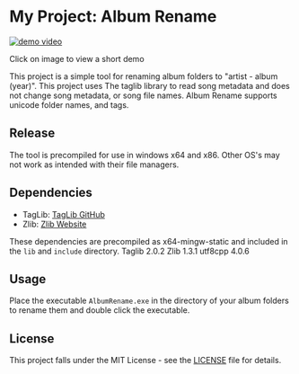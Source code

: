 # My Project: Album Rename

[![demo video](https://i.imgur.com/BoTYPW9.png)](https://i.imgur.com/Q86F470.mp4)

Click on image to view a short demo


This project is a simple tool for renaming album folders to "artist - album (year)".
This project uses The taglib library to read song metadata and does not change song metadata, or song file names.
Album Rename supports unicode folder names, and tags.


## Release

The tool is precompiled for use in windows x64 and x86. 
Other OS's may not work as intended with their file managers.


## Dependencies

- TagLib: [TagLib GitHub](https://github.com/taglib/taglib)
- Zlib: [Zlib Website](https://zlib.net/)

These dependencies are precompiled as x64-mingw-static and included in the `lib` and `include` directory.
Taglib 2.0.2
Zlib 1.3.1
utf8cpp 4.0.6


## Usage

Place the executable `AlbumRename.exe` in the directory of your album folders to rename them and double click the executable.


## License
This project falls under the MIT License - see the [LICENSE](LICENSE) file for details.
